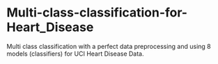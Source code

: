 # Multi-class-classification-for-Heart_Disease
Multi class classification with a perfect data preprocessing and using 8 models (classifiers) for UCI Heart Disease Data.
